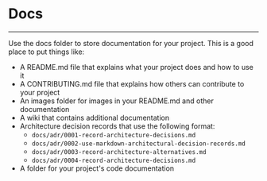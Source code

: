 # Docs
---
Use the docs folder to store documentation for your project. This is a good place to put things like:
- A README.md file that explains what your project does and how to use it
- A CONTRIBUTING.md file that explains how others can contribute to your project
- An images folder for images in your README.md and other documentation
- A wiki that contains additional documentation
- Architecture decision records that use the following format:
    - `docs/adr/0001-record-architecture-decisions.md`
    - `docs/adr/0002-use-markdown-architectural-decision-records.md`
    - `docs/adr/0003-record-architecture-alternatives.md`
    - `docs/adr/0004-record-architecture-decisions.md`
- A folder for your project's code documentation